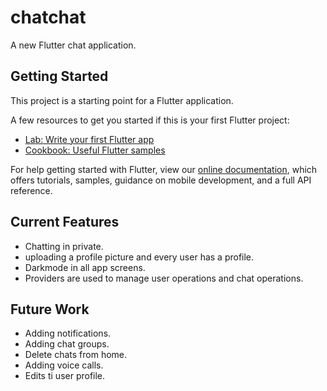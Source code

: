 # chatchat

A new Flutter chat application.

## Getting Started

This project is a starting point for a Flutter application.

A few resources to get you started if this is your first Flutter project:

- [Lab: Write your first Flutter app](https://flutter.dev/docs/get-started/codelab)
- [Cookbook: Useful Flutter samples](https://flutter.dev/docs/cookbook)

For help getting started with Flutter, view our
[online documentation](https://flutter.dev/docs), which offers tutorials,
samples, guidance on mobile development, and a full API reference.

## Current Features
- Chatting in private.
- uploading a profile picture and every user has a profile.
- Darkmode in all app screens.
- Providers are used to manage user operations and chat operations.

## Future Work
- Adding notifications.
- Adding chat groups.
- Delete chats from home.
- Adding voice calls.
- Edits ti user profile.
